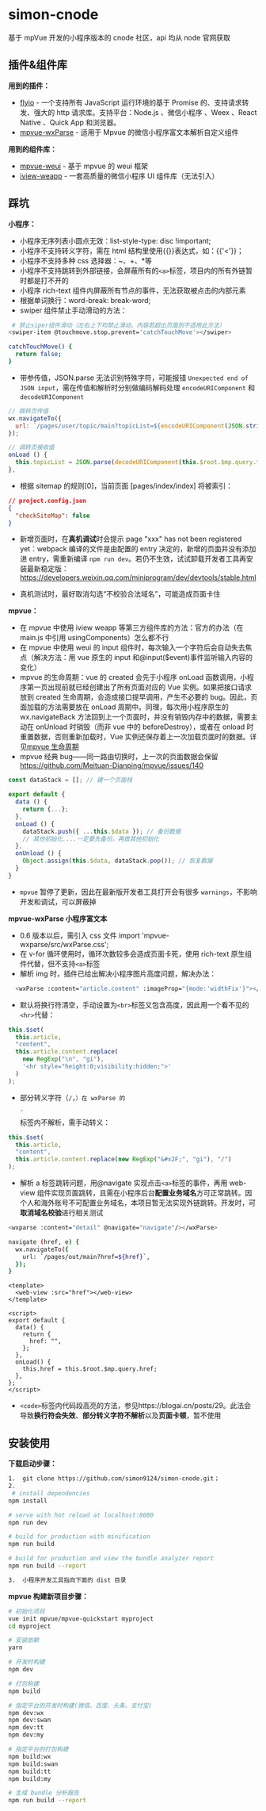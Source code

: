 # simon-cnode

基于 mpVue 开发的小程序版本的 cnode 社区，api 均从 node 官网获取

## 插件&组件库

**用到的插件：**

- [flyio](https://github.com/wendux/fly/blob/master/README-CH.md) - 一个支持所有 JavaScript 运行环境的基于 Promise 的、支持请求转发、强大的 http 请求库。支持平台：Node.js 、微信小程序 、Weex 、React Native 、Quick App 和浏览器。
- [mpvue-wxParse](https://github.com/F-loat/mpvue-wxParse) - 适用于 Mpvue 的微信小程序富文本解析自定义组件

**用到的组件库：**

- [mpvue-weui](https://github.com/MPComponent/mpvue-weui) - 基于 mpvue 的 weui 框架
- [iview-weapp](https://github.com/TalkingData/iview-weapp) - 一套高质量的微信小程序 UI 组件库（无法引入）

## 踩坑

**小程序：**

- 小程序无序列表小圆点无效：list-style-type: disc !important;
- 小程序不支持转义字符，需在 html 结构里使用{{}}表达式，如：{{'<'}}；
- 小程序不支持多种 css 选择器：~、+、\*等
- 小程序不支持跳转到外部链接，会屏蔽所有的`<a>`标签，项目内的所有外链暂时都是打不开的
- 小程序 rich-text 组件内屏蔽所有节点的事件，无法获取被点击的内部元素
- 根据单词换行：word-break: break-word;
- swiper 组件禁止手动滑动的方法：

```bash
 # 禁止siper组件滑动（左右上下均禁止滑动，内容若超出页面则不适用此方法）
<swiper-item @touchmove.stop.prevent='catchTouchMove'></swiper>

catchTouchMove() {
  return false;
}
```

- 带参传值，JSON.parse 无法识别特殊字符，可能报错 `Unexpected end of JSON input`，需在传值和解析时分别做编码解码处理 `encodeURIComponent` 和 `decodeURIComponent`

```js
// 跳转页传值
wx.navigateTo({
  url: `/pages/user/topic/main?topicList=${encodeURIComponent(JSON.stringify(Obj))}`
});

// 调转页接收值
onLoad () {
  this.topicList = JSON.parse(decodeURIComponent(this.$root.$mp.query.topicList));
},
```

- 根据 sitemap 的规则[0]，当前页面 [pages/index/index] 将被索引：

```json
// project.config.json
{
  "checkSiteMap": false
}
```

- 新增页面时，在**真机调试**时会提示 page "xxx" has not been registered yet：webpack 编译的文件是由配置的 entry 决定的，新增的页面并没有添加进 entry，需重新编译 `npm run dev`。若仍不生效，试试卸载开发者工具再安装最新稳定版：https://developers.weixin.qq.com/miniprogram/dev/devtools/stable.html

- 真机测试时，最好取消勾选“不校验合法域名”，可能造成页面卡住

**mpvue：**

- 在 mpvue 中使用 iview weapp 等第三方组件库的方法：官方的办法（在 main.js 中引用 usingComponents）怎么都不行
- 在 mpvue 中使用 weui 的 input 组件时，每次输入一个字符后会自动失去焦点（解决方法：用 vue 原生的 input 和@input(\$event)事件监听输入内容的变化）
- mpvue 的生命周期：vue 的 created 会先于小程序 onLoad 函数调用，小程序第一页出现前就已经创建出了所有页面对应的 Vue 实例。如果把接口请求放到 created 生命周期，会造成接口提早调用，产生不必要的 bug。因此，页面加载的方法需要放在 onLoad 周期中。同理，每次用小程序原生的 wx.navigateBack 方法回到上一个页面时，并没有销毁内存中的数据，需要主动在 onUnload 时销毁（而非 vue 中的 beforeDestroy），或者在 onload 时重置数据，否则重新加载时，Vue 实例还保存着上一次加载页面时的数据。详见[mpvue 生命周期](http://mpvue.com/mpvue/#实例生命周期)
- mpvue 经典 bug——同一路由切换时，上一次的页面数据会保留 https://github.com/Meituan-Dianping/mpvue/issues/140

```js
const dataStack = []; // 建一个页面栈

export default {
  data () {
    return {...};
  },
  onLoad () {
    dataStack.push({ ...this.$data }); // 备份数据
    // 其他初始化....一定要先备份，再做其他初始化
  },
  onUnload () {
    Object.assign(this.$data, dataStack.pop()); // 恢复数据
  }
}
```

- `mpvue` 暂停了更新，因此在最新版开发者工具打开会有很多 `warnings`，不影响开发和调试，可以屏蔽掉

**mpvue-wxParse 小程序富文本**

- 0.6 版本以后，需引入 css 文件 import 'mpvue-wxparse/src/wxParse.css';
- 在 v-for 循环使用时，循环次数较多会造成页面卡死，使用 rich-text 原生组件代替，但不支持`<a>`标签
- 解析 img 时，插件已给出解决小程序图片高度问题，解决办法：

```bash
  <wxParse :content="article.content" :imageProp="{mode:'widthFix'}"></wxParse>
```

- 默认将换行符清空，手动设置为`<br>`标签又包含高度，因此用一个看不见的`<hr>`代替：

```js
this.$set(
  this.article,
  "content",
  this.article.content.replace(
    new RegExp("\n", "gi"),
    '<hr style="height:0;visibility:hidden;">'
  )
);
```

- 部分转义字符（`/`，`）在 wxParse 的`<pre>` 标签内不解析，需手动转义：

```js
this.$set(
  this.article,
  "content",
  this.article.content.replace(new RegExp("&#x2F;", "gi"), "/")
);
```

- 解析 a 标签跳转问题，用@navigate 实现点击`<a>`标签的事件，再用 web-view 组件实现页面跳转，且需在小程序后台**配置业务域名**方可正常跳转。因个人和海外账号不可配置业务域名，本项目暂无法实现外链跳转。开发时，可**取消域名校验**进行相关测试

```bash
<wxparse :content="detail" @navigate="navigate"/></wxParse>

navigate (href, e) {
  wx.navigateTo({
    url: `/pages/out/main?href=${href}`,
  });
}
```

```vue
<template>
  <web-view :src="href"></web-view>
</template>

<script>
export default {
  data() {
    return {
      href: "",
    };
  },
  onLoad() {
    this.href = this.$root.$mp.query.href;
  },
};
</script>
```

- `<code>`标签内代码段高亮的方法，参见https://blogai.cn/posts/29。此法会导致**换行符会失效**、**部分转义字符不解析**以及**页面卡顿**，暂不使用

## 安装使用

**下载启动步骤：**

```bash
1.  git clone https://github.com/simon9124/simon-cnode.git；
2.
 # install dependencies
npm install

# serve with hot reload at localhost:8080
npm run dev

# build for production with minification
npm run build

# build for production and view the bundle analyzer report
npm run build --report

3.  小程序开发工具指向下面的 dist 目录
```

**mpvue 构建新项目步骤：**

```bash
# 初始化项目
vue init mpvue/mpvue-quickstart myproject
cd myproject

# 安装依赖
yarn

# 开发时构建
npm dev

# 打包构建
npm build

# 指定平台的开发时构建(微信、百度、头条、支付宝)
npm dev:wx
npm dev:swan
npm dev:tt
npm dev:my

# 指定平台的打包构建
npm build:wx
npm build:swan
npm build:tt
npm build:my

# 生成 bundle 分析报告
npm run build --report
```
